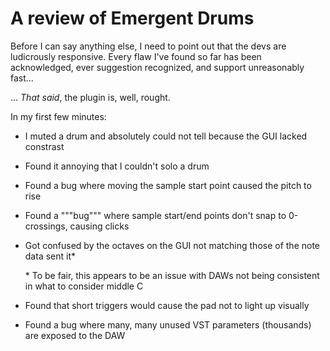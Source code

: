 # A review of Emergent Drums

Before I can say anything else, I need to point out that the devs are ludicrously responsive. Every flaw I've found so far has been acknowledged, ever suggestion recognized, and support unreasonably fast...

... *That said*, the plugin is, well, rought.

In my first few minutes:

* I muted a drum and absolutely could not tell because the GUI lacked constrast

* Found it annoying that I couldn't solo a drum

* Found a bug where moving the sample start point caused the pitch to rise

* Found a """bug""" where sample start/end points don't snap to 0-crossings, causing clicks

* Got confused by the octaves on the GUI not matching those of the note data sent it*

  \* To be fair, this appears to be an issue with DAWs not being consistent in what to consider middle C

* Found that short triggers would cause the pad not to light up visually

* Found a bug where many, many unused VST parameters (thousands) are exposed to the DAW





























































